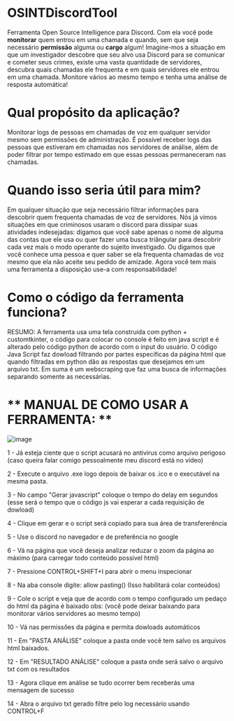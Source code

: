 # OSINTDiscordTool
Ferramenta Open Source Intelligence para Discord. Com ela você pode **monitorar** quem entrou em uma chamada e quando, sem que seja necessário **permissão** alguma ou **cargo** algum! Imagine-mos a situação em que um investigador descobre que seu alvo usa Discord para se comunicar e cometer seus crimes, existe uma vasta quantidade de servidores, descubra quais chamadas ele frequenta e em quais servidores ele entrou em uma chamada.  Monitore vários ao mesmo tempo e tenha uma análise de resposta automática! 


# Qual propósito da aplicação? 


Monitorar logs de pessoas em chamadas de voz em qualquer servidor mesmo sem permissões de administração. É possível receber logs das pessoas que estiveram em chamadas nos servidores de análise, além de poder filtrar por tempo estimado em que essas pessoas permaneceram nas chamadas.

# Quando isso seria útil para mim? 


Em qualquer situação que seja necessário filtrar informações para descobrir quem frequenta chamadas de voz de servidores. Nós já vimos situações em que criminosos usaram o discord para dissipar suas atividades indesejadas: digamos que você sabe apenas o nome de alguma das contas que ele usa ou quer fazer uma busca triângular para descobrir cada vez mais o modo operante do sujeito investigado. Ou digamos que você conhece uma pessoa e quer saber se ela frequenta chamadas de voz mesmo que ela não aceite seu pedido de amizade. Agora você tem mais uma ferramenta a disposição use-a com responsabilidade!


# Como o código da ferramenta funciona? 

RESUMO:
A ferramenta usa uma tela construida com python + customtkinter, o código para colocar no console é feito em java script e é alterado pelo código python de acordo com o input do usuário. O código Java Script faz dowload filtrando por partes específicas da página html que quando filtradas em python dão as respostas que desejamos em um arquivo txt. Em suma é um webscraping que faz uma busca de informações separando somente as necessárias.    

# ** MANUAL DE COMO USAR A FERRAMENTA: **

![image](https://github.com/user-attachments/assets/7b1c25ea-e211-46fc-ad91-a43d25c2420f)

1 - Já esteja ciente que o script acusará no antivirus como arquivo perigoso (caso queira falar comigo pessoalmente meu discord está no vídeo)


2 -  Execute o arquivo .exe logo depois de baixar os .ico e o executável na mesma pasta.


3 -  No campo "Gerar javascript" coloque o tempo do delay em segundos (esse será o tempo que o código js vai esperar a cada requisição de dowload)


4 -  Clique em gerar e o script será copiado para sua área de transfererência


5 -  Use o discord no navegador e de preferência no google


6 -  Vá na página que você deseja analizar reduzar o zoom da página ao máximo (para carregar todo conteúdo possível html)


7 -  Pressione CONTROL+SHIFT+I para abrir o menu inspecionar


8 -  Na aba console digite:  allow pasting()          (Isso habilitará colar conteúdos)


9 -  Cole o script e veja que de acordo com o tempo configurado um pedaço do html da página é baixado 
     obs: (você pode deixar baixando para monitorar vários servidores ao mesmo tempo)

     
10 - Vá nas permissões da página e permita dowloads automáticos


11 - Em "PASTA ANÁLISE" coloque a pasta onde você tem salvo os arquivos html baixados.


12 - Em "RESULTADO ANÁLISE" coloque a pasta onde será salvo o arquivo txt com os resultados


13 - Agora clique em análise se tudo ocorrer bem receberás uma mensagem de sucesso


14 - Abra o arquivo txt gerado filtre pelo log necessário usando CONTROL+F 
